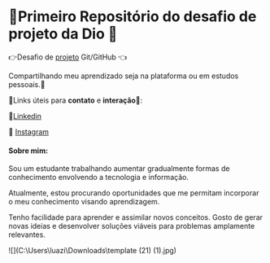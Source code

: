 # :star2:Primeiro Repositório do desafio de projeto da Dio :star2:
:point_right:Desafio de <u>projeto</u> Git/GitHub :point_left:

Compartilhando meu aprendizado seja na plataforma ou em estudos pessoais.:purple_heart:

:purple_heart:Links úteis para **contato** e **interação:purple_heart:**:

:link:[Linkedin](https://www.linkedin.com/in/luan-alvarez-1499a7224/)

:link: [Instagram](https://www.instagram.com/alvrz_luann/)

#### Sobre mim:

Sou um estudante trabalhando aumentar gradualmente formas de conhecimento envolvendo a tecnologia e informação. 

Atualmente, estou procurando oportunidades que me permitam incorporar o meu conhecimento visando aprendizagem. 

Tenho facilidade para aprender e assimilar novos conceitos. Gosto de gerar novas ideias e desenvolver soluções viáveis para problemas amplamente relevantes.

![](C:\Users\luazi\Downloads\template (21) (1).jpg)

